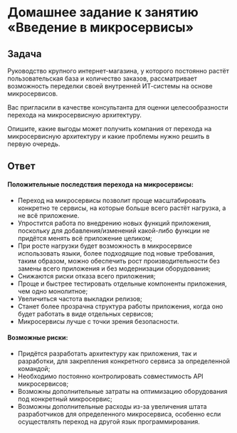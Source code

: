 # Домашнее задание к занятию «Введение в микросервисы»

## Задача

Руководство крупного интернет-магазина, у которого постоянно растёт пользовательская база и количество заказов, рассматривает возможность переделки своей внутренней   ИТ-системы на основе микросервисов. 

Вас пригласили в качестве консультанта для оценки целесообразности перехода на микросервисную архитектуру. 

Опишите, какие выгоды может получить компания от перехода на микросервисную архитектуру и какие проблемы нужно решить в первую очередь.

## Ответ

#### Положительные последствия перехода на микросервисы:

* Переход на микросервисы позволит проще масштабировать конкретно те сервисы, на которые больше всего растёт нагрузка, а не всё приложение.
* Упростится работа по внедрению новых функций приложения, поскольку для добавления/изменений какой-либо функции не придётся менять всё приложение целиком;
* При росте нагрузки будет возможность в микросервисе использовать языки, более подходящие под новые требования, таким образом, можно обеспечить рост производительности без замены всего приложения и без модернизации оборудования;
* Снижаются риски отказа всего приложения;
* Проще и быстрее тестировать отдельные компоненты приложения, чем одно монолитное;
* Увеличиться частота выкладки релизов;
* Станет более прозрачна структура работы приложения, когда оно будет работать в виде отдельных сервисов;
* Микросервисы лучше с точки зрения безопасности.

#### Возможные риски:

* Придётся разработать архитектуру как приложения, так и разработки, для закрепления конкретного сервиса за определенной командой;
* Необходимо постоянно контролировать совместимость API микросервисов;
* Возможны дополнительные затраты на оптимизацию оборудования под конкретный микросервис;
* Возможны дополнительные расходы из-за увеличения штата разработчиков для определенного микросервиса, особенно если осуществлять переход на другой язык программирования.